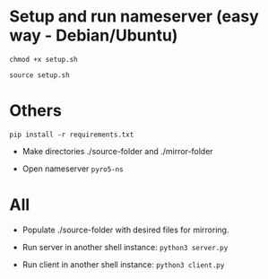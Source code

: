 # Setup and run nameserver (easy way - Debian/Ubuntu)

`chmod +x setup.sh`

`source setup.sh`

# Others

`pip install -r requirements.txt`

- Make directories ./source-folder and 
./mirror-folder

- Open nameserver
`pyro5-ns`

# All

- Populate ./source-folder with desired files for mirroring.

- Run server in another shell instance: `python3 server.py`

- Run client in another shell instance: `python3 client.py`